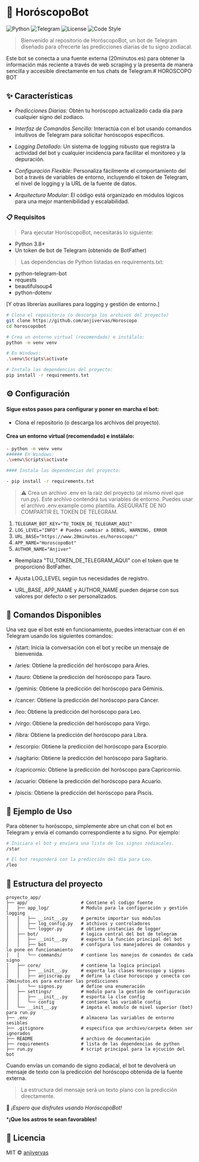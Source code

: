 # 🔮 HoróscopoBot
![Python](https://img.shields.io/badge/Python-3.11%252B-blue?logo=python&logoColor=white)
![Telegram](https://img.shields.io/badge/Telegram-Bot-26A5E4?logo=telegram)
![License](https://img.shields.io/badge/License-MIT-green.svg)
![Code Style](https://img.shields.io/badge/code%2520style-black-000000.svg)

> Bienvenido al repositorio de HoróscopoBot, un bot de Telegram diseñado para ofrecerte las predicciones diarias de tu signo zodiacal.

Este bot se conecta a una fuente externa (20minutos.es) para obtener la información más reciente a través de web scraping y la presenta de manera sencilla y accesible directamente en tus chats de Telegram.# HOROSCOPO BOT


## ✨ Características

- *Predicciones Diarias:* Obtén tu horóscopo actualizado cada día para cualquier signo del zodiaco.

- *Interfaz de Comandos Sencilla:* Interactúa con el bot usando comandos intuitivos de Telegram para solicitar horóscopos específicos.

- *Logging Detallado:* Un sistema de logging robusto que registra la actividad del bot y cualquier incidencia para facilitar el monitoreo y la depuración.

- *Configuración Flexible:* Personaliza fácilmente el comportamiento del bot a través de variables de entorno, incluyendo el token de Telegram, el nivel de logging y la URL de la fuente de datos.

- *Arquitectura Modular:* El código está organizado en módulos lógicos para una mejor mantenibilidad y escalabilidad.

### 📋 Requisitos

> Para ejecutar HoróscopoBot, necesitarás lo siguiente:

- Python 3.8+
- Un token de bot de Telegram (obtenido de BotFather)

> Las dependencias de Python listadas en requirements.txt:

- python-telegram-bot
- requests
- beautifulsoup4
- python-dotenv

[Y otras librerías auxiliares para logging y gestión de entorno.]
```bash
# Clona el repositorio (o descarga los archivos del proyecto)
git clone https://github.com/anjivervas/Horoscopo
cd horoscopobot

# Crea un entorno virtual (recomendado) e instálalo:
python -m venv venv

# En Windows:
.\venv\Scripts\activate

# Instala las dependencias del proyecto:
pip install -r requirements.txt
```


## ⚙️ Configuración


#### Sigue estos pasos para configurar y poner en marcha el bot:

- Clona el repositorio (o descarga los archivos del proyecto).

#### Crea un entorno virtual (recomendado) e instálalo:
```bash
- python -m venv venv
###### En Windows:
.\venv\Scripts\activate

#### Instala las dependencias del proyecto:

- pip install -r requirements.txt
```

> ⚠️ Crea un archivo .env en la raíz del proyecto (al mismo nivel que run.py). Este archivo contendrá tus variables de entorno. Puedes usar el archivo .env.example como plantilla. ASEGURATE DE NO COMPARTIR EL TOKEN DE TELEGRAM.

1. `TELEGRAM_BOT_KEY="TU_TOKEN_DE_TELEGRAM_AQUI"`
2. `LOG_LEVEL="INFO" # Puedes cambiar a DEBUG, WARNING, ERROR`
3. `URL_BASE="https://www.20minutos.es/horoscopo/"`
4. `APP_NAME="HoroscopoBot"`
5. `AUTHOR_NAME="Anjiver"`

- Reemplaza "TU_TOKEN_DE_TELEGRAM_AQUI" con el token que te proporcionó BotFather.

- Ajusta LOG_LEVEL según tus necesidades de registro.

- URL_BASE, APP_NAME y AUTHOR_NAME pueden dejarse con sus valores por defecto o ser personalizados.

## 🚀 Comandos Disponibles

Una vez que el bot esté en funcionamiento, puedes interactuar con él en Telegram usando los siguientes comandos:

- /start: Inicia la conversación con el bot y recibe un mensaje de bienvenida.

- /aries: Obtiene la predicción del horóscopo para Aries.

- /tauro: Obtiene la predicción del horóscopo para Tauro.

- /geminis: Obtiene la predicción del horóscopo para Géminis.

- /cancer: Obtiene la predicción del horóscopo para Cáncer.

- /leo: Obtiene la predicción del horóscopo para Leo.

- /virgo: Obtiene la predicción del horóscopo para Virgo.

- /libra: Obtiene la predicción del horóscopo para Libra.

- /escorpio: Obtiene la predicción del horóscopo para Escorpio.

- /sagitario: Obtiene la predicción del horóscopo para Sagitario.

- /capricornio: Obtiene la predicción del horóscopo para Capricornio.

- /acuario: Obtiene la predicción del horóscopo para Acuario.

- /piscis: Obtiene la predicción del horóscopo para Piscis.


## 💬 Ejemplo de Uso

Para obtener tu horóscopo, simplemente abre un chat con el bot en Telegram y envía el comando correspondiente a tu signo. Por ejemplo:

```bash
# Iniciara el bot y enviara una lista de los signos zodiacales.
/star

# El bot responderá con la predicción del día para Leo.
/leo
```


## 📂 Estructura del proyecto
```
proyecto_app/
├── app/                    # Contiene el codigo fuente
│   ├── app_log/            # Modulo para la configuración y gestión logging
│   │   ├── __init__.py     # permite importar sus módulos
│   │   ├── log_config.py   # atchivos y controladores
│   │   └── logger.py       # obtiene instancias de logger
│   ├── bot/                # logica central del bot de telegram
│   │   ├── __init__.py     # exporta la función principal del bot
│   │   ├── bot             # configura los manejadores de comandos y lo pone en funcionamiento
│   │   └── commands/       # contiene los manejos de comandos de cada signo
│   ├── core/               # contiene la logica principal
│   │   ├── __init__.py     # exporta las clases Horoscopo y signos
│   │   ├── anjiscrap.py    # define la clase horoscopo y conecta con 20minutos.es para extraer las predicciones
│   │   └── signos.py       # define una enumeración
│   ├── settings/           # modulo para la gestión de configuración
│   │   ├── __init__.py     # esporta la clse config
│   │   └── config          # contiene las variable config
│   └── __init__.py         # impota el modulo de nivel superior (bot) para run.py
├── .env                    # almacena las variables de entorno sesibles
├── .gitignore              # especifica que archivo/carpeta deben ser ignorados 
├── README                  # archivo de documentación
├── requirements            # lista de las dependencias de python
├── run.py                  # script principal para la ejcución del bot
```

Cuando envías un comando de signo zodiacal, el bot te devolverá un mensaje de texto con la predicción del horóscopo obtenida de la fuente externa. 

> La estructura del mensaje será un texto plano con la predicción directamente.

🏁 *¡Espero que disfrutes usando HoróscopoBot!* 

***¡Que los astros te sean favorables!**


## 📄 Licencia

MIT © [anjivervas](https://github.com/anjivervas/Horoscopo)